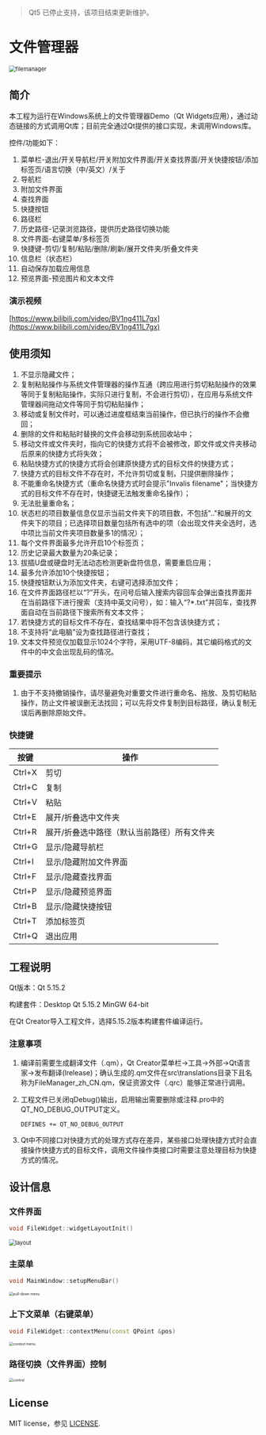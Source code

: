 > Qt5 已停止支持，该项目结束更新维护。

# 文件管理器

<img src=".\image\filemanager.png" alt="filemanager" style="zoom: 80%;" />



## 简介

本工程为运行在Windows系统上的文件管理器Demo（Qt Widgets应用），通过动态链接的方式调用Qt库；目前完全通过Qt提供的接口实现，未调用Windows库。

控件/功能如下：

1. 菜单栏-退出/开关导航栏/开关附加文件界面/开关查找界面/开关快捷按钮/添加标签页/语言切换（中/英文）/关于
2. 导航栏
3. 附加文件界面
4. 查找界面
5. 快捷按钮
6. 路径栏
7. 历史路径-记录浏览路径，提供历史路径切换功能
8. 文件界面-右键菜单/多标签页
9. 快捷键-剪切/复制/粘贴/删除/刷新/展开文件夹/折叠文件夹
10. 信息栏（状态栏）
11. 自动保存加载应用信息
12. 预览界面-预览图片和文本文件



### 演示视频

[https://www.bilibili.com/video/BV1ng411L7gx](https://www.bilibili.com/video/BV1ng411L7gx)



## 使用须知

1. 不显示隐藏文件；
2. 复制粘贴操作与系统文件管理器的操作互通（跨应用进行剪切粘贴操作的效果等同于复制粘贴操作，实际只进行复制，不会进行剪切），在应用与系统文件管理器间拖动文件等同于剪切粘贴操作；
3. 移动或复制文件时，可以通过进度框结束当前操作，但已执行的操作不会撤回；
4. 删除的文件和粘贴时替换的文件会移动到系统回收站中；
5. 移动文件或文件夹时，指向它的快捷方式将不会被修改，即文件或文件夹移动后原来的快捷方式将失效；
6. 粘贴快捷方式的快捷方式将会创建原快捷方式的目标文件的快捷方式；
7. 快捷方式的目标文件不存在时，不允许剪切或复制，只提供删除操作；
8. 不能重命名快捷方式（重命名快捷方式时会提示"Invalis filename"；当快捷方式的目标文件不存在时，快捷键无法触发重命名操作）；
9. 无法批量重命名；
10. 状态栏的项目数量信息仅显示当前文件夹下的项目数，不包括".."和展开的文件夹下的项目；已选择项目数量包括所有选中的项（会出现文件夹全选时，选中项比当前文件夹项目数量多1的情况）；
11. 每个文件界面最多允许开启10个标签页；
16. 历史记录最大数量为20条记录；
17. 拔插U盘或硬盘时无法动态检测更新盘符信息，需要重启应用；
14. 最多允许添加10个快捷按钮；
15. 快捷按钮默认为添加文件夹，右键可选择添加文件；
16. 在文件界面路径栏以“?”开头，在问号后输入搜索内容回车会弹出查找界面并在当前路径下进行搜索（支持中英文问号），如：输入“?*.txt”并回车，查找界面自动在当前路径下搜索所有文本文件；
17. 若快捷方式的目标文件不存在，查找结果中将不包含该快捷方式；
18. 不支持将“此电脑”设为查找路径进行查找；
19. 文本文件预览仅加载显示1024个字符，采用UTF-8编码，其它编码格式的文件中的中文会出现乱码的情况。



### **重要提示**

1. 由于不支持撤销操作，请尽量避免对重要文件进行重命名、拖放、及剪切粘贴操作，防止文件被误删无法找回；可以先将文件复制到目标路径，确认复制无误后再删除原始文件。



### 快捷键

| 按键   | 操作                                        |
| ------ | ------------------------------------------- |
| Ctrl+X | 剪切                                        |
| Ctrl+C | 复制                                        |
| Ctrl+V | 粘贴                                        |
| Ctrl+E | 展开/折叠选中文件夹                         |
| Ctrl+R | 展开/折叠选中路径（默认当前路径）所有文件夹 |
| Ctrl+G | 显示/隐藏导航栏                             |
| Ctrl+I | 显示/隐藏附加文件界面                       |
| Ctrl+F | 显示/隐藏查找界面                           |
| Ctrl+P | 显示/隐藏预览界面                           |
| Ctrl+B | 显示/隐藏快捷按钮                           |
| Ctrl+T | 添加标签页                                  |
| Ctrl+Q | 退出应用                                    |



## 工程说明

Qt版本：Qt 5.15.2

构建套件：Desktop Qt 5.15.2 MinGW 64-bit

在Qt Creator导入工程文件，选择5.15.2版本构建套件编译运行。



### 注意事项

1. 编译前需要生成翻译文件（.qm），Qt Creator菜单栏->工具->外部->Qt语言家->发布翻译(lrelease)；确认生成的.qm文件在src\translations目录下且名称为FileManager_zh_CN.qm，保证资源文件（.qrc）能够正常进行调用。

2. 工程文件已关闭qDebug()输出，启用输出需要删除或注释.pro中的QT_NO_DEBUG_OUTPUT定义。

   ```
   DEFINES += QT_NO_DEBUG_OUTPUT
   ```

3. Qt中不同接口对快捷方式的处理方式存在差异，某些接口处理快捷方式时会直接操作快捷方式的目标文件，调用文件操作类接口时需要注意处理目标为快捷方式的情况。



## 设计信息

### 文件界面

```c++
void FileWidget::widgetLayoutInit()
```

<img src=".\image\layout.png" alt="layout" style="zoom:80%;" />



### 主菜单

```c++
void MainWindow::setupMenuBar()
```

<img src=".\image\pull-down menu.png" alt="pull-down menu" style="zoom: 50%;" />



### 上下文菜单（右键菜单）

```c++
void FileWidget::contextMenu(const QPoint &pos)
```

<img src=".\image\context menu.png" alt="context menu" style="zoom:50%;" />



### 路径切换（文件界面）控制

<img src=".\image\control.png" alt="control" style="zoom:50%;" />



## License

MIT license，参见 [LICENSE](LICENSE.md).
